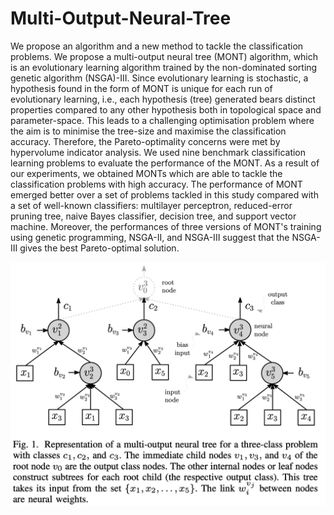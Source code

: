 # Multi-Output-Neural-Tree

We propose an algorithm and a new method to tackle the classification problems. We propose a multi-output neural tree (MONT) algorithm, which is an evolutionary learning algorithm trained by the non-dominated sorting genetic algorithm (NSGA)-III. Since evolutionary learning is stochastic, a hypothesis found in the form of MONT is unique for each run of evolutionary learning, i.e., each hypothesis (tree) generated bears distinct properties compared to any other hypothesis both in topological space and parameter-space. This leads to a challenging optimisation problem where the aim is to minimise the tree-size and maximise the classification accuracy. Therefore, the Pareto-optimality concerns were met by hypervolume indicator analysis. We used nine benchmark classification learning problems to evaluate the performance of the MONT. As a result of our experiments, we obtained MONTs which are able to tackle the classification problems with high accuracy. The performance of MONT emerged better over a set of problems tackled in this study compared with a set of well-known classifiers: multilayer perceptron, reduced-error pruning tree, naive Bayes classifier, decision tree, and support vector machine. Moreover, the performances of three versions of MONT's training using genetic programming, NSGA-II, and NSGA-III suggest that the NSGA-III gives the best Pareto-optimal solution.

![](https://github.com/vojha-code/Multi-Output-Neural-Tree/blob/main/results/MONT.png)

